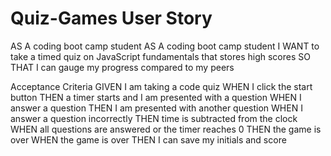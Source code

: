 # Quiz-Games User Story
AS A coding boot camp student
AS A coding boot camp student
I WANT to take a timed quiz on JavaScript fundamentals that stores high scores
SO THAT I can gauge my progress compared to my peers 

Acceptance Criteria
GIVEN I am taking a code quiz
WHEN I click the start button
THEN a timer starts and I am presented with a question
WHEN I answer a question
THEN I am presented with another question
WHEN I answer a question incorrectly
THEN time is subtracted from the clock
WHEN all questions are answered or the timer reaches 0
THEN the game is over
WHEN the game is over
THEN I can save my initials and score
